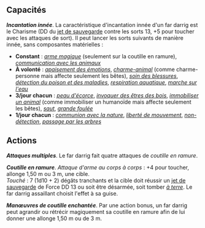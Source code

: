 ## Capacités
_**Incantation innée**_. La caractéristique d'incantation innée d'un far darrig est le Charisme (DD du [jet de sauvegarde](/utiliser-les-caracteristiques/#jets-de-sauvegarde) contre les sorts 13, +5 pour toucher avec les attaques de sort). Il peut lancer les sorts suivants de manière innée, sans composantes matérielles :
* **Constant** : [_arme magique_](/grimoire/arme-magique/) (seulement sur la coutille en ramure), [_communication avec les animaux_](/grimoire/communication-avec-les-animaux/)
* **À volonté** : [_apaisement des émotions_](/grimoire/apaisement-des-emotions/), [_charme-animal_](/grimoire/charme-personne/) (comme charme-personne mais affecte seulement les bêtes), [_soin des blessures_](/grimoire/soin-des-blessures), [_détection du poison et des maladies_](/grimoire/detection-du-poison-et-des-maladies), [_respiration aquatique_](/grimoire/respiration-aquatique/), [_marche sur l'eau_](/grimoire/marche-sur-l-eau/)
* **3/jour chacun** : [_peau d'écorce_](/grimoire/peau-d-ecorce/), [_invoquer des êtres des bois_](/grimoire/invoquer-des-etres-des-bois/), [_immobiliser un animal_](/grimoire/immobiliser-un-humanoide/) (comme immobiliser un humanoïde mais affecte seulement les bêtes), [_saut_](/grimoire/saut/), [_grande foulée_](/grimoire/grande-foulee/)
* **1/jour chacun** : [_communion avec la nature_](/grimoire/communion-avec-la-nature/), [_liberté de mouvement_](/grimoire/liberte-de-mouvement/), [_non-détection_](/grimoire/non-detection/), [_passage par les arbres_](/grimoire/passage-par-les-arbres/)

## Actions
_**Attaques multiples**_. Le far darrig fait quatre attaques de _coutille en ramure_.

_**Coutille en ramure**_. _Attaque d'arme au corps à corps_ : +4 pour toucher, allonge 1,50 m ou 3 m, une cible.  
_Touché_ : 7 (1d10 + 2) dégâts tranchants et la cible doit réussir un [jet de sauvegarde](/utiliser-les-caracteristiques/#jets-de-sauvegarde) de Force DD 13 ou soit être désarmée, soit tomber [_à terre_](/gerer-la-sante-du-personnage/#a-terre). Le far darrig assaillant choisit l'effet à sa guise.

_**Manœuvres de coutille enchantée**_. Par une action bonus, un far darrig peut agrandir ou rétrécir magiquement sa coutille en ramure afin de lui donner une allonge 1,50 m ou de 3 m.
